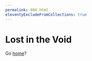 ```yaml
---
permalink: 404.html
eleventyExcludeFromCollections: true
---
```

# Lost in the Void

Go <a href="index.njk">home</a>?

<!--

Read more: https://www.11ty.dev/docs/quicktips/not-found/

This will work for both GitHub pages and Netlify:

* https://help.github.com/articles/creating-a-custom-404-page-for-your-github-pages-site/
* https://www.netlify.com/docs/redirects/#custom-404

-->
